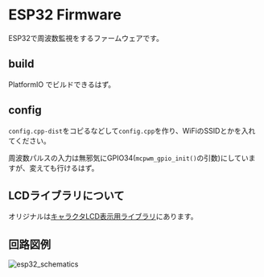 # ESP32 Firmware

ESP32で周波数監視をするファームウェアです。

## build

PlatformIO でビルドできるはず。

## config

`config.cpp-dist`をコピるなどして`config.cpp`を作り、WiFiのSSIDとかを入れてください。

周波数パルスの入力は無邪気にGPIO34(`mcpwm_gpio_init()`の引数)にしていますが、変えても行けるはず。

## LCDライブラリについて

オリジナルは[キャラクタLCD表示用ライブラリ](http://www.inoshita.jp/freo/view/396)にあります。

## 回路図例

![esp32_schematics](https://user-images.githubusercontent.com/1270667/155331256-906107e5-818b-4b90-8b88-3d23f6a1c457.png)
